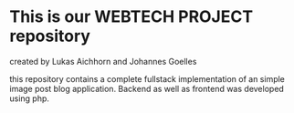 # This is our WEBTECH PROJECT repository
created by Lukas Aichhorn and Johannes Goelles

this repository contains a complete fullstack implementation of an simple image post blog application.
Backend as well as frontend was developed using php.


